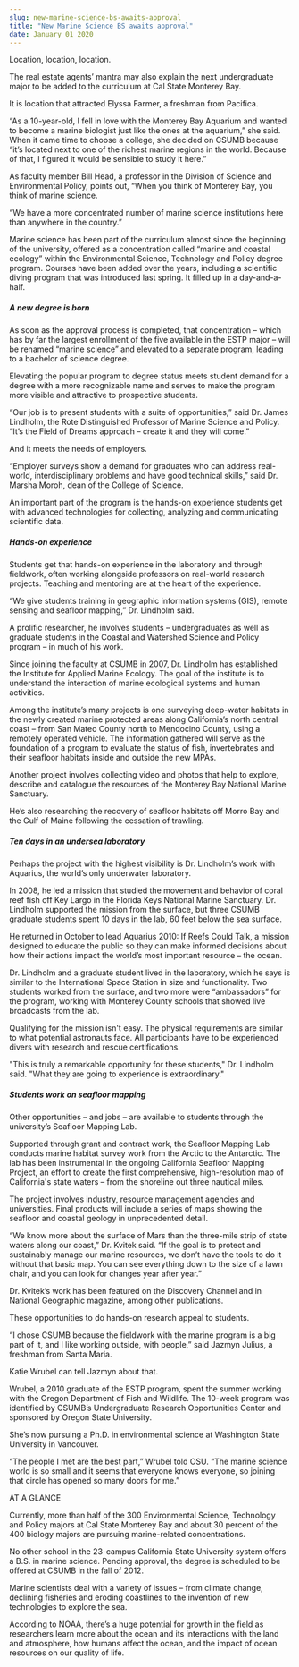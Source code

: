 ```yaml
---
slug: new-marine-science-bs-awaits-approval
title: "New Marine Science BS awaits approval"
date: January 01 2020
---
```


 
<p>Location, location, location.</p>
<p>
  The real estate agents’ mantra may also explain the next undergraduate major
  to be added to the curriculum at Cal State Monterey Bay.
</p>
<p>It is location that attracted Elyssa Farmer, a freshman from Pacifica.</p>
<p>
  “As a 10-year-old, I fell in love with the Monterey Bay Aquarium and wanted to
  become a marine biologist just like the ones at the aquarium,” she said. When
  it came time to choose a college, she decided on CSUMB because “it’s located
  next to one of the richest marine regions in the world. Because of that, I
  figured it would be sensible to study it here.”
</p>
<p>
  As faculty member Bill Head, a professor in the Division of Science and
  Environmental Policy, points out, “When you think of Monterey Bay, you think
  of marine science.
</p>
<p>
  “We have a more concentrated number of marine science institutions here than
  anywhere in the country.”
</p>
<p>
  Marine science has been part of the curriculum almost since the beginning of
  the university, offered as a concentration called “marine and coastal ecology”
  within the Environmental Science, Technology and Policy degree program.
  Courses have been added over the years, including a scientific diving program
  that was introduced last spring. It filled up in a day-and-a-half.
</p>
<h5>A new degree is born</h5>
<p>
  As soon as the approval process is completed, that concentration – which has
  by far the largest enrollment of the five available in the ESTP major – will
  be renamed “marine science” and elevated to a separate program, leading to a
  bachelor of science degree.
</p>
<p>
  Elevating the popular program to degree status meets student demand for a
  degree with a more recognizable name and serves to make the program more
  visible and attractive to prospective students.
</p>
<p>
  “Our job is to present students with a suite of opportunities,” said Dr. James
  Lindholm, the Rote Distinguished Professor of Marine Science and Policy. “It’s
  the Field of Dreams approach – create it and they will come.”
</p>
<p>And it meets the needs of employers.</p>
<p>
  “Employer surveys show a demand for graduates who can address real-world,
  interdisciplinary problems and have good technical skills,” said Dr. Marsha
  Moroh, dean of the College of Science.
</p>
<p>
  An important part of the program is the hands-on experience students get with
  advanced technologies for collecting, analyzing and communicating scientific
  data.
</p>
<h5>Hands-on experience</h5>
<p>
  Students get that hands-on experience in the laboratory and through fieldwork,
  often working alongside professors on real-world research projects. Teaching
  and mentoring are at the heart of the experience.
</p>
<p>
  “We give students training in geographic information systems (GIS), remote
  sensing and seafloor mapping,” Dr. Lindholm said.
</p>
<p>
  A prolific researcher, he involves students – undergraduates as well as
  graduate students in the Coastal and Watershed Science and Policy program – in
  much of his work.
</p>
<p>
  Since joining the faculty at CSUMB in 2007, Dr. Lindholm has established the
  Institute for Applied Marine Ecology. The goal of the institute is to
  understand the interaction of marine ecological systems and human activities.
</p>
<p>
  Among the institute’s many projects is one surveying deep-water habitats in
  the newly created marine protected areas along California’s north central
  coast ­– from San Mateo County north to Mendocino County, using a remotely
  operated vehicle. The information gathered will serve as the foundation of a
  program to evaluate the status of fish, invertebrates and their seafloor
  habitats inside and outside the new MPAs.
</p>
<p>
  Another project involves collecting video and photos that help to explore,
  describe and catalogue the resources of the Monterey Bay National Marine
  Sanctuary.
</p>
<p>
  He’s also researching the recovery of seafloor habitats off Morro Bay and the
  Gulf of Maine following the cessation of trawling.
</p>
<h5>Ten days in an undersea laboratory</h5>
<p>
  Perhaps the project with the highest visibility is Dr. Lindholm’s work with
  Aquarius, the world’s only underwater laboratory.
</p>
<p>
  In 2008, he led a mission that studied the movement and behavior of coral reef
  fish off Key Largo in the Florida Keys National Marine Sanctuary. Dr. Lindholm
  supported the mission from the surface, but three CSUMB graduate students
  spent 10 days in the lab, 60 feet below the sea surface.
</p>
<p>
  He returned in October to lead Aquarius 2010: If Reefs Could Talk, a mission
  designed to educate the public so they can make informed decisions about how
  their actions impact the world’s most important resource – the ocean.
</p>
<p>
  Dr. Lindholm and a graduate student lived in the laboratory, which he says is
  similar to the International Space Station in size and functionality. Two
  students worked from the surface, and two more were “ambassadors” for the
  program, working with Monterey County schools that showed live broadcasts from
  the lab.
</p>
<p>
  Qualifying for the mission isn't easy. The physical requirements are similar
  to what potential astronauts face. All participants have to be experienced
  divers with research and rescue certifications.
</p>
<p>
  "This is truly a remarkable opportunity for these students," Dr. Lindholm
  said. "What they are going to experience is extraordinary."
</p>
<h5>Students work on seafloor mapping</h5>
<p>
  Other opportunities – and jobs – are available to students through the
  university’s Seafloor Mapping Lab.
</p>
<p>
  Supported through grant and contract work, the Seafloor Mapping Lab conducts
  marine habitat survey work from the Arctic to the Antarctic. The lab has been
  instrumental in the ongoing California Seafloor Mapping Project, an effort to
  create the first comprehensive, high-resolution map of California's state
  waters – from the shoreline out three nautical miles.
</p>
<p>
  The project involves industry, resource management agencies and universities.
  Final products will include a series of maps showing the seafloor and coastal
  geology in unprecedented detail.
</p>
<p>
  “We know more about the surface of Mars than the three-mile strip of state
  waters along our coast,” Dr. Kvitek said. “If the goal is to protect and
  sustainably manage our marine resources, we don’t have the tools to do it
  without that basic map. You can see everything down to the size of a lawn
  chair, and you can look for changes year after year.”
</p>
<p>
  Dr. Kvitek’s work has been featured on the Discovery Channel and in National
  Geographic magazine, among other publications.
</p>
<p>These opportunities to do hands-on research appeal to students.</p>
<p>
  “I chose CSUMB because the fieldwork with the marine program is a big part of
  it, and I like working outside, with people,” said Jazmyn Julius, a freshman
  from Santa Maria.
</p>
<p>Katie Wrubel can tell Jazmyn about that.</p>
<p>
  Wrubel, a 2010 graduate of the ESTP program, spent the summer working with the
  Oregon Department of Fish and Wildlife. The 10-week program was identified by
  CSUMB’s Undergraduate Research Opportunities Center and sponsored by Oregon
  State University.
</p>
<p>
  She’s now pursuing a Ph.D. in environmental science at Washington State
  University in Vancouver.
</p>
<p>
  “The people I met are the best part,” Wrubel told OSU. “The marine science
  world is so small and it seems that everyone knows everyone, so joining that
  circle has opened so many doors for me.”
</p>
<p>AT A GLANCE</p>
<p>
  Currently, more than half of the 300 Environmental Science, Technology and
  Policy majors at Cal State Monterey Bay and about 30 percent of the 400
  biology majors are pursuing marine-related concentrations.
</p>
<p>
  No other school in the 23-campus California State University system offers a
  B.S. in marine science. Pending approval, the degree is scheduled to be
  offered at CSUMB in the fall of 2012.
</p>
<p>
  Marine scientists deal with a variety of issues ­– from climate change,
  declining fisheries and eroding coastlines to the invention of new
  technologies to explore the sea.
</p>
<p>
  According to NOAA, there’s a huge potential for growth in the field as
  researchers learn more about the ocean and its interactions with the land and
  atmosphere, how humans affect the ocean, and the impact of ocean resources on
  our quality of life.
</p>
 
